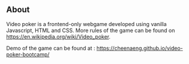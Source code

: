 ## About
Video poker is a frontend-only webgame developed using vanilla Javascript, HTML and CSS. More rules of the game can be found on https://en.wikipedia.org/wiki/Video_poker. 

Demo of the game can be found at : https://cheenaeng.github.io/video-poker-bootcamp/

